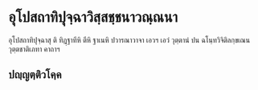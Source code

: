 <h1>อุโปสถาทิปุจฺฉาวิสฺสชฺชนาวณฺณนา</h1>
<p> อุโปสถาทิปุจฺฉาสุ  ติ ทิฎฺฐาทีหิ ตีหิ ฐาเนหิ ปวารณาวาจา เอวฯ เอวํ วุตฺตานํ ปน ฉโนฺทวิจิติลกฺขเณน วุตฺตชาติเภทา คาถาฯ</p>

</p>

</p>


<h2>ปญฺญตฺติวโคฺค</h2>